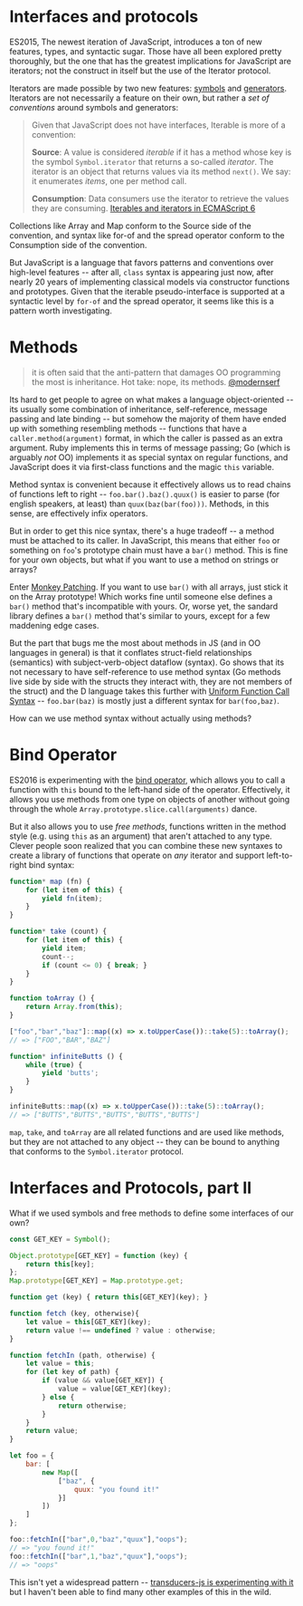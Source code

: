 # Interfaces and protocols

ES2015, The newest iteration of JavaScript, introduces a ton of new features, types, and syntactic sugar. Those have all been explored pretty thoroughly, but the one that has the greatest implications for JavaScript are iterators; not the construct in itself but the use of the Iterator protocol.

Iterators are made possible by two new features: [symbols](http://www.2ality.com/2014/12/es6-symbols.html) and [generators](http://www.2ality.com/2015/03/es6-generators.html). Iterators are not necessarily a feature on their own, but rather a _set of conventions_ around symbols and generators:

> Given that JavaScript does not have interfaces, Iterable is more of a convention:
> 
> **Source**: A value is considered _iterable_ if it has a method whose key is the symbol `Symbol.iterator` that returns a so-called _iterator_. The iterator is an object that returns values via its method `next()`. We say: it enumerates _items_, one per method call.
> 
> **Consumption**: Data consumers use the iterator to retrieve the values they are consuming.
[Iterables and iterators in ECMAScript 6](http://www.2ality.com/2015/02/es6-iteration.html)

Collections like Array and Map conform to the Source side of the convention, and syntax like for-of and the spread operator conform to the Consumption side of the convention.

But JavaScript is a language that favors patterns and conventions over high-level features -- after all, `class` syntax is appearing just now, after nearly 20 years of implementing classical models via constructor functions and prototypes. Given that the iterable pseudo-interface is supported at a syntactic level by `for-of` and the spread operator, it seems like this is a pattern worth investigating.

# Methods

> it is often said that the anti-pattern that damages OO programming the most is inheritance. Hot take: nope, its methods.
> [@modernserf](https://twitter.com/modernserf/status/619001200889999360)

Its hard to get people to agree on what makes a language object-oriented -- its usually some combination of inheritance, self-reference, message passing and late binding -- but somehow the majority of them have ended up with something resembling methods -- functions that have a `caller.method(argument)` format, in which the caller is passed as an extra argument. Ruby implements this in terms of message passing; Go (which is arguably _not_ OO) implements it as special syntax on regular functions, and JavaScript does it via first-class functions and the magic `this` variable. 

Method syntax is convenient because it effectively allows us to read chains of functions left to right -- `foo.bar().baz().quux()` is easier to parse (for english speakers, at least) than `quux(baz(bar(foo)))`. Methods, in this sense, are effectively infix operators.

But in order to get this nice syntax, there's a huge tradeoff -- a method must be attached to its caller. In JavaScript, this means that either `foo` or something on `foo`'s prototype chain must have a `bar()` method. This is fine for your own objects, but what if you want to use a method on strings or arrays?

Enter [Monkey Patching](http://perfectionkills.com/extending-native-builtins/). If you want to use `bar()` with all arrays, just stick it on the Array prototype! Which works fine until someone else defines a `bar()` method that's incompatible with yours. Or, worse yet, the sandard library defines a `bar()` method that's similar to yours, except for a few maddening edge cases.

But the part that bugs me the most about methods in JS (and in OO languages in general) is that it conflates struct-field relationships (semantics) with subject-verb-object dataflow (syntax). Go shows that its not necessary to have self-reference to use method syntax (Go methods live side by side with the structs they interact with, they are not members of the struct) and the D language takes this further with [Uniform Function Call Syntax](https://en.wikipedia.org/wiki/Uniform_Function_Call_Syntax) -- `foo.bar(baz)` is mostly just a different syntax for `bar(foo,baz)`.

How can we use method syntax without actually using methods? 

# Bind Operator

ES2016 is experimenting with the [bind operator](http://blog.jeremyfairbank.com/javascript/javascript-es7-function-bind-syntax/), which allows you to call a function with `this` bound to the left-hand side of the operator. Effectively, it allows you use methods from one type on objects of another without going through the whole `Array.prototype.slice.call(arguments)` dance. 

But it also allows you to use _free methods_, functions written in the method style (e.g. using `this` as an argument) that aren't attached to any type. Clever people soon realized that you can combine these new syntaxes to create a library of functions that operate on _any_ iterator and support left-to-right bind syntax:

```js
function* map (fn) {
    for (let item of this) {
        yield fn(item);
    }
}

function* take (count) {
    for (let item of this) {
        yield item;
        count--;
        if (count <= 0) { break; }
    }
}

function toArray () {
    return Array.from(this);
}

["foo","bar","baz"]::map((x) => x.toUpperCase())::take(5)::toArray();
// => ["FOO","BAR","BAZ"]

function* infiniteButts () {
    while (true) {
        yield 'butts';
    }
}

infiniteButts::map((x) => x.toUpperCase())::take(5)::toArray();
// => ["BUTTS","BUTTS","BUTTS","BUTTS","BUTTS"]
```

`map`, `take`, and `toArray` are all related functions and are used like methods, but they are not attached to any object --  they can be bound to anything that conforms to the `Symbol.iterator` protocol.

# Interfaces and Protocols, part II

What if we used symbols and free methods to define some interfaces of our own?

```js
const GET_KEY = Symbol();

Object.prototype[GET_KEY] = function (key) {
    return this[key];
};
Map.prototype[GET_KEY] = Map.prototype.get;

function get (key) { return this[GET_KEY](key); }

function fetch (key, otherwise){
    let value = this[GET_KEY](key);
    return value !== undefined ? value : otherwise;
}

function fetchIn (path, otherwise) {
    let value = this;
    for (let key of path) {
        if (value && value[GET_KEY]) {
            value = value[GET_KEY](key);
        } else {
            return otherwise;
        }
    }
    return value;
}

let foo = {
    bar: [
        new Map([
            ["baz", {
                quux: "you found it!"
            }]
        ])
    ]
};

foo::fetchIn(["bar",0,"baz","quux"],"oops");
// => "you found it!"
foo::fetchIn(["bar",1,"baz","quux"],"oops");
// => "oops"
```

This isn't yet a widespread pattern -- [transducers-js is experimenting with it](https://github.com/cognitect-labs/transducers-js/issues/20) but I haven't been able to find many other examples of this in the wild. 




